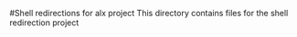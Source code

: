 #Shell redirections for alx project
This directory contains files for the shell redirection project
